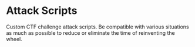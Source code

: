 # Attack Scripts

Custom CTF challenge attack scripts. Be compatible with various situations as much as possible to reduce or eliminate the time of reinventing the wheel.
